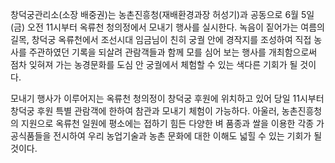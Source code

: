 창덕궁관리소(소장 배중권)는 농촌진흥청(재배환경과장 허성기)과 공동으로 6월 5일(금) 오전 11시부터 옥류천 청의정에서 모내기 행사를 실시한다. 녹음이 짙어가는 여름의 길목, 창덕궁 옥류천에서 조선시대 임금님이 친히 궁궐 안에 경작지를 조성하여 직접 농사를 주관하였던 기록을 되살려 관람객들과 함께 모를 심어 보는 행사를 개최함으로써 점차 잊혀져 가는 농경문화를 도심 안 궁궐에서 체험할 수 있는 색다른 기회가 될 것이다.

모내기 행사가 이루어지는 옥류천 청의정이 창덕궁 후원에 위치하고 있어 당일 11시부터 창덕궁 후원 특별 관람객에 한하여 참관과 모내기 체험이 가능하다. 아울러, 농촌진흥청의 지원으로 옥류천 일원에 평소에는 접하기 힘든 다양한 벼 품종과 쌀을 이용한 각종 가공식품들을 전시하여 우리 농업기술과 농촌 문화에 대한 이해도 넓힐 수 있는 기회가 될 것이다.